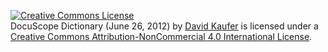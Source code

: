 
<a rel="license" href="http://creativecommons.org/licenses/by-nc/4.0/"><img alt="Creative Commons License" style="border-width:0" src="https://i.creativecommons.org/l/by-nc/4.0/88x31.png" /></a><br /><span xmlns:dct="http://purl.org/dc/terms/" href="http://purl.org/dc/dcmitype/Text" property="dct:title" rel="dct:type">DocuScope Dictionary (June 26, 2012)</span> by <a xmlns:cc="http://creativecommons.org/ns#" href="http://www.cmu.edu/dietrich/english/research/docuscope.html" property="cc:attributionName" rel="cc:attributionURL">David Kaufer</a> is licensed under a <a rel="license" href="http://creativecommons.org/licenses/by-nc/4.0/">Creative Commons Attribution-NonCommercial 4.0 International License</a>.